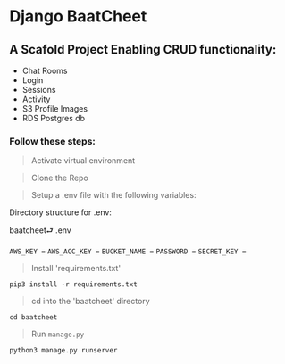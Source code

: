 # Django BaatCheet

## A Scafold Project Enabling CRUD functionality:

- Chat Rooms
- Login
- Sessions 
- Activity
- S3 Profile Images 
- RDS Postgres db

### Follow these steps:

> Activate virtual environment 

> Clone the Repo

> Setup a .env file with the following variables: 

Directory structure for .env:

baatcheet⮐
    .env

```AWS_KEY =``` 
```AWS_ACC_KEY =``` 
```BUCKET_NAME =``` 
```PASSWORD =``` 
```SECRET_KEY =```

> Install 'requirements.txt'

```pip3 install -r requirements.txt```


> cd into the 'baatcheet' directory 

 ```cd baatcheet```

> Run ```manage.py```

```python3 manage.py runserver```
